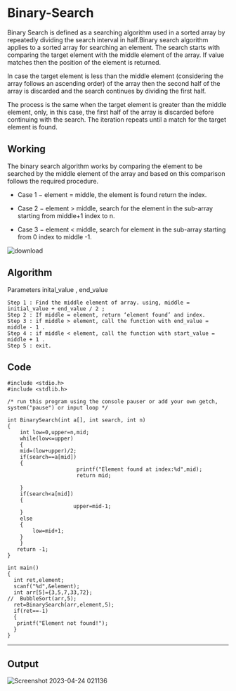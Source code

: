 # Binary-Search
Binary Search is defined as a searching algorithm used in a sorted array by repeatedly dividing the search interval in half.Binary search algorithm applies to a sorted array for searching an element. The search starts with comparing the target element with the middle element of the array. If value matches then the position of the element is returned.

In case the target element is less than the middle element (considering the array follows an ascending order) of the array then the second half of the array is discarded and the search continues by dividing the first half.

The process is the same when the target element is greater than the middle element, only, in this case, the first half of the array is discarded before continuing with the search. The iteration repeats until a match for the target element is found.

## __Working__
The binary search algorithm works by comparing the element to be searched by the middle element of the array and based on this comparison follows the required procedure.

- Case 1 − element = middle, the element is found return the index.

- Case 2 − element > middle, search for the element in the sub-array starting from middle+1 index to n.

- Case 3 − element < middle, search for element in the sub-array starting from 0 index to middle -1.


![download](https://user-images.githubusercontent.com/113619312/234347902-e9e4a92d-3298-4e83-b9e2-664577c2c49e.png)

## __Algorithm__
Parameters inital_value , end_value
```
Step 1 : Find the middle element of array. using, middle = initial_value + end_value / 2 ;
Step 2 : If middle = element, return ‘element found’ and index.
Step 3 : if middle > element, call the function with end_value = middle - 1 .
Step 4 : if middle < element, call the function with start_value = middle + 1 .
Step 5 : exit.
```

## __Code__
```
#include <stdio.h>
#include <stdlib.h>

/* run this program using the console pauser or add your own getch, system("pause") or input loop */

int BinarySearch(int a[], int search, int n)
{
    int low=0,upper=n,mid;
    while(low<=upper)
    {
    mid=(low+upper)/2;
    if(search==a[mid])
    {
                      printf("Element found at index:%d",mid);
					  return mid;
                     
    }
    if(search<a[mid])
    {
                     upper=mid-1;
    }
    else
    {
        low=mid+1;
    }
    }
   return -1;
}

int main()
{
  int ret,element;
  scanf("%d",&element);
  int arr[5]={3,5,7,33,72};
//  BubbleSort(arr,5);
  ret=BinarySearch(arr,element,5);
  if(ret==-1)
  {
   printf("Element not found!");
  }
}
```

---

## __Output__
![Screenshot 2023-04-24 021136](https://user-images.githubusercontent.com/113619312/234090181-303beba0-fb5f-46dd-89f6-9295d7ed4a0d.png)

